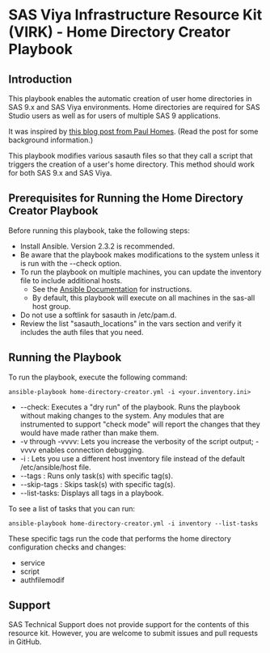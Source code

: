 # SAS Viya Infrastructure Resource Kit (VIRK) - Home Directory Creator Playbook

## Introduction
This playbook enables the automatic creation of user home directories in SAS 9.x and SAS Viya environments. Home directories are required for SAS Studio users as well as for users of multiple SAS 9 applications.

It was inspired by [this blog post from Paul Homes](https://platformadmin.com/blogs/paul/2017/04/sas-user-linux-home-dir-auto-creation/). (Read the post for some background information.)

This playbook modifies various sasauth files so that they call a script that triggers the creation of a user's home directory. This method should work for both SAS 9.x and SAS Viya.

## Prerequisites for Running the Home Directory Creator Playbook
Before running this playbook, take the following steps:
* Install Ansible. Version 2.3.2 is recommended.
* Be aware that the playbook makes modifications to the system unless it is run with the --check option.
* To run the playbook on multiple machines, you can update the inventory file to include additional hosts.
  * See the [Ansible Documentation](http://docs.ansible.com/ansible/latest/intro_inventory.html) for instructions.
  * By default, this playbook will execute on all machines in the sas-all host group.
* Do not use a softlink for sasauth in /etc/pam.d.
* Review the list "sasauth_locations" in the vars section and verify it includes the auth files that you need.

## Running the Playbook
To run the playbook, execute the following command:
```
ansible-playbook home-directory-creator.yml -i <your.inventory.ini>
```
* --check: Executes a "dry run" of the playbook. Runs the playbook without making changes to the system. Any modules that are instrumented to support "check mode" will report the changes that they would have made rather than make them.
* -v through -vvvv: Lets you increase the verbosity of the script output; -vvvv enables connection debugging.
* -i <host-inventory-file>: Lets you use a different host inventory file instead of the default /etc/ansible/host file.
* --tags <tag-name>: Runs only task(s) with specific tag(s).
* --skip-tags <tag-name>: Skips task(s) with specific tag(s).
* --list-tasks: Displays all tags in a playbook.

To see a list of tasks that you can run:
```
ansible-playbook home-directory-creator.yml -i inventory --list-tasks
```
These specific tags run the code that performs the home directory configuration checks and changes:
* service
* script
* authfilemodif

## Support
SAS Technical Support does not provide support for the contents of this resource kit. However, you are welcome to submit issues and pull requests in GitHub.
